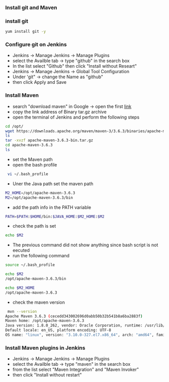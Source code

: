 ### Install git and Maven

### install git 
``` bash 
yum install git -y
```
### Configure git on Jenkins
* Jenkins -> Manage Jenkins -> Manage Plugins
* select the Availble tab -> type "github" in the search box
* In the list select "Github" then click "Install without Researt"
* Jenkins -> Manage Jenkins -> Global Tool Configuration
* Under 'git" -> change the Name as "github" 
* then click Apply and Save
### Install Maven
* search "download maven" in Google -> open the first [link](https://maven.apache.org/download.cgi)
* copy the link address of Binary tar.gz archive
* open the terminal of Jenkins and perform the following steps
``` bash
cd /opt/
wget https://downloads.apache.org/maven/maven-3/3.6.3/binaries/apache-maven-3.6.3-bin.tar.gz
ls
tar -xvzf apache-maven-3.6.3-bin.tar.gz 
cd apache-maven-3.6.3
ls
```
* set the Maven path
* open the bash profile
``` bash
 vi ~/.bash_profile 
```
* Uner the Java path set the maven path
``` bash
M2_HOME=/opt/apache-maven-3.6.3
M2=/opt/apache-maven-3.6.3/bin
```
* add the path info in the PATH variable
``` bash
PATH=$PATH:$HOME/bin:$JAVA_HOME:$M2_HOME:$M2
```
* check the path is set
``` bash
echo $M2
```
* The previous command did not show anything since bash script is not eecuted
* run the following command
``` bash
source ~/.bash_profile 

echo $M2
/opt/apache-maven-3.6.3/bin

echo $M2_HOME 
/opt/apache-maven-3.6.3
```
* check the maven version
``` bash
 mvn --version
Apache Maven 3.6.3 (cecedd343002696d0abb50b32b541b8a6ba2883f)
Maven home: /opt/apache-maven-3.6.3
Java version: 1.8.0_262, vendor: Oracle Corporation, runtime: /usr/lib/jvm/java-1.8.0-openjdk-1.8.0.262.b10-0.el7_8.x86_64/jre
Default locale: en_US, platform encoding: UTF-8
OS name: "linux", version: "3.10.0-327.el7.x86_64", arch: "amd64", family: "unix"
```
### Install Maven plugins in Jenkins
* Jenkins -> Manage Jenkins -> Manage Plugins
* select the Availble tab -> type "maven" in the search box
* from the list select "Maven Integration" and  "Maven Invoker"
* then click "Install without restart"
